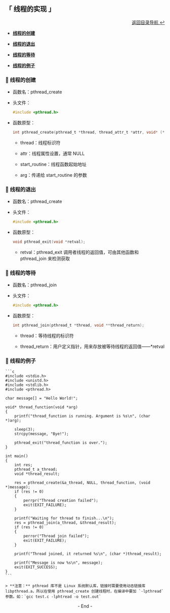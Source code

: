 ## 「 线程的实现 」

<div align="right">
    <a href="https://github.com/fmw666/Linux#-目录导航">返回目录导航 ↩</a>
</div>

+ **[线程的创建](#-线程的创建)**

+ **[线程的退出](#-线程的退出)**

+ **[线程的等待](#-线程的等待)**

+ **[线程的例子](#-线程的例子)**

### 💬 线程的创建

+ 函数名：pthread_create

+ 头文件：

    ```c
    #include <pthread.h>
    ```

+ 函数原型：

    ```c
    int pthread_create(pthread_t *thread, thread_attr_t *attr, void* (*start_routine)(void *), void *arg);
    ```

    + thread：线程标识符

    + attr：线程属性设置，通常 NULL

    + start_routine：线程函数起始地址

    + arg：传递给 start_routine 的参数

### 💬 线程的退出

+ 函数名：pthread_create

+ 头文件：

    ```c
    #include <pthread.h>
    ```

+ 函数原型：

    ```c
    void pthread_exit(void *retval);
    ```

    + retval：pthread_exit 调用者线程的返回值，可由其他函数和 pthread_join 来检测获取

### 💬 线程的等待

+ 函数名：pthread_join

+ 头文件：

    ```c
    #include <pthread.h>
    ```

+ 函数原型：

    ```c
    int pthread_join(pthread_t *thread, void **thread_return);
    ```

    + thread：等待线程的标识符

    + thread_return：用户定义指针，用来存放被等待线程的返回值——\*retval

### 💬 线程的例子

    ```c
    #include <stdio.h>
    #include <unistd.h>
    #include <stdlib.h>
    #include <pthread.h>

    char message[] = "Hello World!";

    void* thread_function(void *arg)
    {
        printf("thread_function is running. Argument is %s\n", (char *)arg);

        sleep(3);
        strcpy(message, "Bye!");

        pthread_exit("thread_function is over.");
    }

    int main()
    {
        int res;
        pthread_t a_thread;
        void *thread_result;

        res = pthread_create(&a_thread, NULL, thread_function, (void *)message);
        if (res != 0)
        {
            perrpr("Thread creation failed");
            exit(EXIT_FAILURE);
        }

        printf("Waiting for thread to finish...\n");
        res = pthread_join(a_thread, &thread_result);
        if (res != 0)
        {
            perror("Thread join failed");
            exit(EXIT_FAILURE);
        }

        printf("Thread joined, it returned %s\n", (char *)thread_result);

        printf("Message is now %s\n", message);
        exit(EXIT_SUCCESS);
    }
    ```

    > **注意：** pthread 库不是 Linux 系统默认库，链接时需要使用动态链接库 libpthread.a，所以在使用 pthread_create 创建线程时，在编译中要加 `-lpthread` 参数。如：`gcc test.c -lphtread -o test.out`

<div align="center">
    - End -
</div>